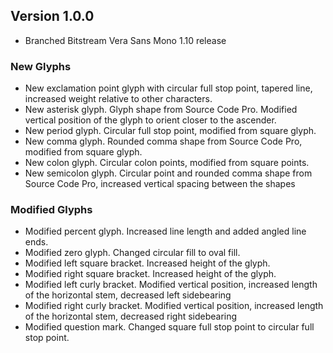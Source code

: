 
## Version 1.0.0
- Branched Bitstream Vera Sans Mono 1.10 release

### New Glyphs

- New exclamation point glyph with circular full stop point, tapered line, increased weight relative to other characters.
- New asterisk glyph.  Glyph shape from Source Code Pro.  Modified vertical position of the glyph to orient closer to the ascender.
- New period glyph.  Circular full stop point, modified from square glyph.
- New comma glyph.  Rounded comma shape from Source Code Pro, modified from square glyph.
- New colon glyph. Circular colon points, modified from square points.
- New semicolon glyph. Circular point and rounded comma shape from Source Code Pro, increased vertical spacing between the shapes


### Modified Glyphs
- Modified percent glyph.  Increased line length and added angled line ends.
- Modified zero glyph.  Changed circular fill to oval fill.
- Modified left square bracket. Increased height of the glyph.
- Modified right square bracket. Increased height of the glyph.
- Modified left curly bracket.  Modified vertical position, increased length of the horizontal stem, decreased left sidebearing
- Modified right curly bracket. Modified vertical position, increased length of the horizontal stem, decreased right sidebearing
- Modified question mark.  Changed square full stop point to circular full stop point.

